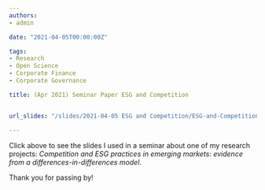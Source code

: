 ```yaml
---
authors:
- admin

date: "2021-04-05T00:00:00Z"

tags: 
- Research
- Open Science
- Corporate Finance
- Corporate Governance

title: (Apr 2021) Seminar Paper ESG and Competition


url_slides: "/slides/2021-04-05 ESG and Competition/ESG-and-Competition-FGV-Seminar.html"

---
```



Click above to see the slides I used in a seminar about one of my research projects: *Competition and ESG practices in emerging markets: evidence from a differences-in-differences model*.


Thank you for passing by!
